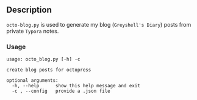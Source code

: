 ## Description
`octo-blog.py` is used to generate my blog (`Greyshell's Diary`) posts from private `Typora` notes.

### Usage
```
usage: octo_blog.py [-h] -c

create blog posts for octopress

optional arguments:
  -h, --help      show this help message and exit
  -c , --config   provide a .json file
```


 


